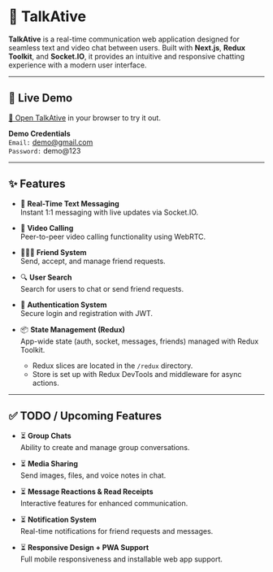 # 💬 TalkAtive

**TalkAtive** is a real-time communication web application designed for seamless text and video chat between users. Built with **Next.js**, **Redux Toolkit**, and **Socket.IO**, it provides an intuitive and responsive chatting experience with a modern user interface.

---

## 🚀 Live Demo

[🔗 Open TalkAtive](http://talkative.vercel.app) in your browser to try it out.

**Demo Credentials**  
`Email:` demo@gmail.com  
`Password:` demo@123

---

## ✨ Features

- 💬 **Real-Time Text Messaging**  
  Instant 1:1 messaging with live updates via Socket.IO.

- 🎥 **Video Calling**  
  Peer-to-peer video calling functionality using WebRTC.

- 🧑‍🤝‍🧑 **Friend System**  
  Send, accept, and manage friend requests.

- 🔍 **User Search**  
  Search for users to chat or send friend requests.

- 🔐 **Authentication System**  
  Secure login and registration with JWT.

- 📦 **State Management (Redux)**  
  App-wide state (auth, socket, messages, friends) managed with Redux Toolkit.

  - Redux slices are located in the `/redux` directory.  
  - Store is set up with Redux DevTools and middleware for async actions.

---

## ✅ TODO / Upcoming Features

- ⏳ **Group Chats**  
  Ability to create and manage group conversations.

- ⏳ **Media Sharing**  
  Send images, files, and voice notes in chat.

- ⏳ **Message Reactions & Read Receipts**  
  Interactive features for enhanced communication.

- ⏳ **Notification System**  
  Real-time notifications for friend requests and messages.

- ⏳ **Responsive Design + PWA Support**  
  Full mobile responsiveness and installable web app support.
